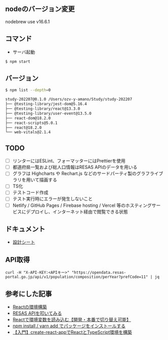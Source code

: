 ## nodeのバージョン変更
nodebrew use v16.6.1

## コマンド

- サーバ起動

```xh
$ npm start
```

## バージョン

```sh
$ npm list --depth=0

study-202207@0.1.0 /Users/ozv-y-amano/Study/study-202207
├── @testing-library/jest-dom@5.16.4
├── @testing-library/react@13.3.0
├── @testing-library/user-event@13.5.0
├── react-dom@18.2.0
├── react-scripts@5.0.1
├── react@18.2.0
└── web-vitals@2.1.4
```

## TODO

- [ ] リンターにはESLint、フォーマッターにはPrettierを使用
- [ ] 都道府県一覧および総人口情報はRESAS APIのデータを用いる
- [ ] グラフは Highcharts や Rechart.js などのサードパーティ製のグラフライブラリを用いて描画する
- [ ] TS化
- [ ] テストコード作成
- [ ] テスト実行時にエラーが発生しないこと
- [ ] Netlify / GitHub Pages / Firebase hosting / Vercel 等のホスティングサービスにデプロイし、インターネット経由で閲覧できる状態

## ドキュメント

- [設計シート](https://docs.google.com/presentation/d/1L7G6mAem2n28NKI-DmeKTY6UfkOoa2gkzUTR_SxhWaE/edit#slide=id.p)

## API取得

```
curl -H "X-API-KEY:<APIキー>" "https://opendata.resas-portal.go.jp/api/v1/population/composition/perYear?prefCode=11" | jq
```

## 参考にした記事

- [Reactの環境構築](https://zenn.dev/web_tips/articles/abad1a544f3643)
- [RESAS APIを叩いてみる](https://qiita.com/vankobe/items/96877f27887e83b2ceb1)
- [Reactで環境変数を読み込む【開発・本番で切り替え可能】](https://ralacode.com/blog/post/use-env-variables-in-react/)
- [npm install / yarn add でパッケージをインストールする](https://qiita.com/rearail/items/859a717990b39779bb6c)
- [【入門】create-react-appでReactとTypeScript環境を構築](https://mo-gu-mo-gu.com/create-react-app-typescript/)
